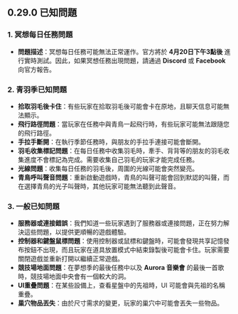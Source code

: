 ## 0.29.0 已知問題

### 1. 冥想每日任務問題
- **問題描述**：冥想每日任務可能無法正常運作。官方將於 **4月20日下午3點後** 進行實時測試。因此，如果冥想任務出現問題，請通過 **Discord** 或 **Facebook** 向官方報告。

### 2. 青羽季已知問題
- **拾取羽毛後卡住**：有些玩家在拾取羽毛後可能會卡在原地，且聊天信息可能無法顯示。
- **飛行路徑問題**：當玩家在任務中與青鳥一起飛行時，有些玩家可能無法跟隨您的飛行路徑。
- **手拉手斷開**：在執行季節任務時，與朋友的手拉手連接可能會斷開。
- **羽毛收集標記問題**：在每日任務中收集羽毛時，牽手、背背等的朋友的羽毛收集進度不會標記為完成。需要收集自己羽毛的玩家才能完成任務。
- **光線問題**：收集每日任務的羽毛後，周圍的光線可能會突然變亮。
- **青鳥呼叫聲音問題**：重新啟動遊戲時，青鳥的叫聲可能會回到默認的叫聲，而在選擇青鳥的光子叫聲時，其他玩家可能無法聽到此聲音。

### 3. 一般已知問題
- **服務器或連接錯誤**：我們知道一些玩家遇到了服務器或連接問題，正在努力解決這些問題，以提供更順暢的遊戲體驗。
- **控制器和鍵盤鼠標問題**：使用控制器或鼠標和鍵盤時，可能會發現共享記憶發布按鈕不出現，而且玩家在道具放置模式中結束錄製後可能會卡住。玩家需要關閉遊戲並重新打開以繼續正常遊戲。
- **競技場地面問題**：在夢想季的最後任務中以及 **Aurora 音樂會** 的最後一首歌時，競技場地面中央會有一個較大的洞。
- **UI重疊問題**：在某些設備上，查看星盤中的先祖時，UI 可能會與先祖的名稱重疊。
- **巢穴物品丟失**：由於尺寸需求的變更，玩家的巢穴中可能會丟失一些物品。
